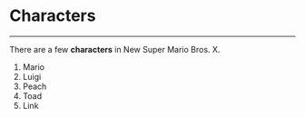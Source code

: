 # Characters
---
There are a few **characters** in New Super Mario Bros. X.

1. Mario
2. Luigi
3. Peach
4. Toad
5. Link

